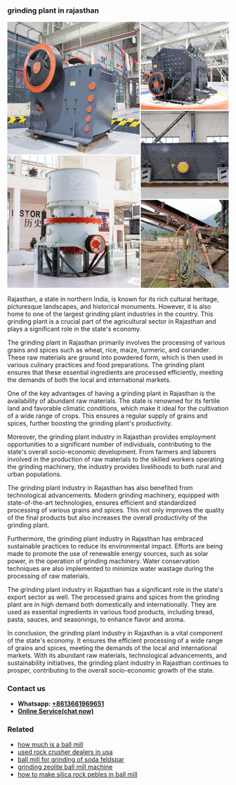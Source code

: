 <h3>grinding plant in rajasthan</h3><img src='1706768230.jpg' alt=''><p>Rajasthan, a state in northern India, is known for its rich cultural heritage, picturesque landscapes, and historical monuments. However, it is also home to one of the largest grinding plant industries in the country. This grinding plant is a crucial part of the agricultural sector in Rajasthan and plays a significant role in the state's economy.</p><p>The grinding plant in Rajasthan primarily involves the processing of various grains and spices such as wheat, rice, maize, turmeric, and coriander. These raw materials are ground into powdered form, which is then used in various culinary practices and food preparations. The grinding plant ensures that these essential ingredients are processed efficiently, meeting the demands of both the local and international markets.</p><p>One of the key advantages of having a grinding plant in Rajasthan is the availability of abundant raw materials. The state is renowned for its fertile land and favorable climatic conditions, which make it ideal for the cultivation of a wide range of crops. This ensures a regular supply of grains and spices, further boosting the grinding plant's productivity.</p><p>Moreover, the grinding plant industry in Rajasthan provides employment opportunities to a significant number of individuals, contributing to the state's overall socio-economic development. From farmers and laborers involved in the production of raw materials to the skilled workers operating the grinding machinery, the industry provides livelihoods to both rural and urban populations.</p><p>The grinding plant industry in Rajasthan has also benefited from technological advancements. Modern grinding machinery, equipped with state-of-the-art technologies, ensures efficient and standardized processing of various grains and spices. This not only improves the quality of the final products but also increases the overall productivity of the grinding plant.</p><p>Furthermore, the grinding plant industry in Rajasthan has embraced sustainable practices to reduce its environmental impact. Efforts are being made to promote the use of renewable energy sources, such as solar power, in the operation of grinding machinery. Water conservation techniques are also implemented to minimize water wastage during the processing of raw materials.</p><p>The grinding plant industry in Rajasthan has a significant role in the state's export sector as well. The processed grains and spices from the grinding plant are in high demand both domestically and internationally. They are used as essential ingredients in various food products, including bread, pasta, sauces, and seasonings, to enhance flavor and aroma.</p><p>In conclusion, the grinding plant industry in Rajasthan is a vital component of the state's economy. It ensures the efficient processing of a wide range of grains and spices, meeting the demands of the local and international markets. With its abundant raw materials, technological advancements, and sustainability initiatives, the grinding plant industry in Rajasthan continues to prosper, contributing to the overall socio-economic growth of the state.</p><h3>Contact us</h3><ul><li><strong>Whatsapp:&nbsp;<a href="https://wa.me/8613661969651">+8613661969651</a></strong></li><li><a href="https://swt.shibang-china.com/?git&amp;zhl&amp;grinding plant in rajasthan"><strong>Online Service(chat now)</strong></a></li></ul><h3>Related</h3><ul><li><a href='how much is a ball mill.md'>how much is a ball mill</a></li><li><a href='used rock crusher dealers in usa.md'>used rock crusher dealers in usa</a></li><li><a href='ball mill for grinding of soda feldspar.md'>ball mill for grinding of soda feldspar</a></li><li><a href='grinding zeolite ball mill machine.md'>grinding zeolite ball mill machine</a></li><li><a href='how to make silica rock pebles in ball mill.md'>how to make silica rock pebles in ball mill</a></li></ul>